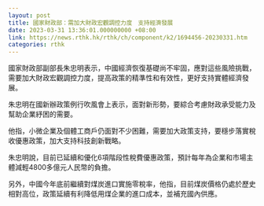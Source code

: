 ```yaml
---
layout: post
title: 國家財政部：需加大財政宏觀調控力度　支持經濟發展
date: 2023-03-31 13:36:01.000000000 +08:00
link: https://news.rthk.hk/rthk/ch/component/k2/1694456-20230331.htm
categories: rthk
---
```


國家財政部副部長朱忠明表示，中國經濟恢復基礎尚不牢固，應對這些風險挑戰，需要加大財政宏觀調控力度，提高政策的精準性和有效性，更好支持實體經濟發展。

朱忠明在國新辦政策例行吹風會上表示，面對新形勢，要綜合考慮財政承受能力及幫助企業紓困的需要。

他指，小微企業及個體工商戶仍面對不少困難，需要加大政策支持，要穩步落實稅收優惠政策，加大支持科技創新戰略。

朱忠明說，目前已延續和優化6項階段性稅費優惠政策，預計每年為企業和市場主體減輕4800多億元人民幣的負擔。

另外，中國今年底前繼續對煤炭進口實施零稅率，他指，目前煤炭價格仍處於歷史相對高位，政策延續有利降低用煤企業的進口成本，並補充國內供應。
